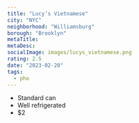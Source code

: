```yaml
---
title: "Lucy’s Vietnamese"
city: "NYC"
neighborhood: "Williamsburg"
borough: "Brooklyn"
metaTitle:
metaDesc:
socialImage: images/lucys_vietnamese.png
rating: 2.5
date: "2023-02-20"
tags:
  - pho
---
```


- Standard can
- Well refrigerated
- $2

